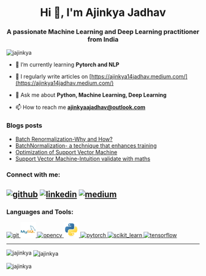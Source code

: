 <h1 align="center">Hi 👋, I'm Ajinkya Jadhav</h1>
<h3 align="center">A passionate Machine Learning and Deep Learning practitioner from India</h3>

<p align="left"> <img src="https://komarev.com/ghpvc/?username=jajinkya&label=Profile%20views&color=0e75b6&style=flat" alt="jajinkya" /> </p>

- 🌱 I’m currently learning **Pytorch and NLP**

- 📝 I regularly write articles on [https://ajinkya14jadhav.medium.com/](https://ajinkya14jadhav.medium.com/)

- 💬 Ask me about **Python, Machine Learning, Deep Learning**

- 📫 How to reach me **ajinkyaajadhav@outlook.com**

### Blogs posts
<!-- BLOG-POST-LIST:START -->
- [Batch Renormalization-Why and How?](https://medium.com/geekculture/batch-renormalization-why-and-how-46ebbdb2ae96?source=rss-f9ccae9c8ab2------2)
- [BatchNormalization- a technique that enhances training](https://medium.com/geekculture/batchnormalization-a-technique-that-enhances-training-5d44966c22c0?source=rss-f9ccae9c8ab2------2)
- [Optimization of Support Vector Machine](https://medium.com/analytics-vidhya/optimization-of-support-vector-machine-709090570dbb?source=rss-f9ccae9c8ab2------2)
- [Support Vector Machine-Intuition validate with maths](https://medium.com/analytics-vidhya/support-vector-machine-intuition-validate-with-maths-e10fb8cc7f57?source=rss-f9ccae9c8ab2------2)
<!-- BLOG-POST-LIST:END -->

### Connect with me:
[<img src='https://cdn.jsdelivr.net/npm/simple-icons@3.0.1/icons/github.svg' alt='github' height='40'>](https://github.com/jajinkya)  [<img src='https://cdn.jsdelivr.net/npm/simple-icons@3.0.1/icons/linkedin.svg' alt='linkedin' height='40'>](https://www.linkedin.com/in/ajinkyaajadhav)  [<img src='https://cdn.jsdelivr.net/npm/simple-icons@3.0.1/icons/medium.svg' alt='medium' height='40'>](https://ajinkya14jadhav.medium.com)  
----------
<h3 align="left">Languages and Tools:</h3>
<p align="left"> <a href="https://git-scm.com/" target="_blank"> <img src="https://www.vectorlogo.zone/logos/git-scm/git-scm-icon.svg" alt="git" width="40" height="40"/> </a> <a href="https://www.mysql.com/" target="_blank"> <img src="https://raw.githubusercontent.com/devicons/devicon/master/icons/mysql/mysql-original-wordmark.svg" alt="mysql" width="40" height="40"/> </a> <a href="https://opencv.org/" target="_blank"> <img src="https://www.vectorlogo.zone/logos/opencv/opencv-icon.svg" alt="opencv" width="40" height="40"/> </a> <a href="https://www.python.org" target="_blank"> <img src="https://raw.githubusercontent.com/devicons/devicon/master/icons/python/python-original.svg" alt="python" width="40" height="40"/> </a> <a href="https://pytorch.org/" target="_blank"> <img src="https://www.vectorlogo.zone/logos/pytorch/pytorch-icon.svg" alt="pytorch" width="40" height="40"/> </a> <a href="https://scikit-learn.org/" target="_blank"> <img src="https://upload.wikimedia.org/wikipedia/commons/0/05/Scikit_learn_logo_small.svg" alt="scikit_learn" width="40" height="40"/> </a> <a href="https://www.tensorflow.org" target="_blank"> <img src="https://www.vectorlogo.zone/logos/tensorflow/tensorflow-icon.svg" alt="tensorflow" width="40" height="40"/> </a> </p>

-----------
<p><img align="left" src="https://github-readme-stats.vercel.app/api/top-langs?username=jajinkya&show_icons=true&locale=en&layout=compact" alt="jajinkya" /></p>

<p>&nbsp;<img align="center" src="https://github-readme-stats.vercel.app/api?username=jajinkya&show_icons=true&locale=en" alt="jajinkya" /></p>

<p><img align="center" src="https://github-readme-streak-stats.herokuapp.com/?user=jajinkya&" alt="jajinkya" /></p>
